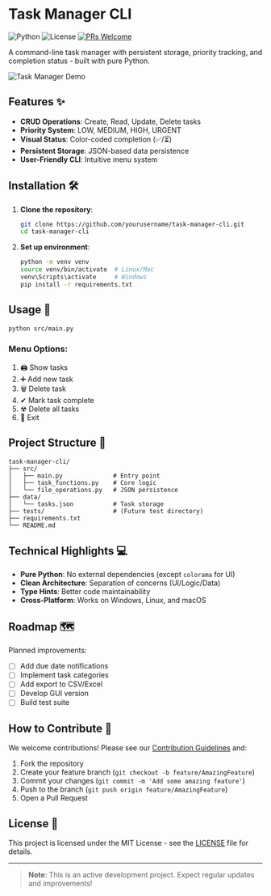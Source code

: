 # **Task Manager CLI**

![Python](https://img.shields.io/badge/Python-3.8+-blue.svg)
![License](https://img.shields.io/badge/License-MIT-green.svg)
[![PRs Welcome](https://img.shields.io/badge/PRs-welcome-brightgreen.svg)](CONTRIBUTING.md)

A command-line task manager with persistent storage, priority tracking, and completion status - built with pure Python.

![Task Manager Demo](https://github.com/user-attachments/assets/c883bad9-741c-4ada-8b7e-9367cec542b8)

## **Features** ✨

- **CRUD Operations**: Create, Read, Update, Delete tasks
- **Priority System**: LOW, MEDIUM, HIGH, URGENT
- **Visual Status**: Color-coded completion (✅/⏳)
- **Persistent Storage**: JSON-based data persistence
- **User-Friendly CLI**: Intuitive menu system

## **Installation** 🛠️

1. **Clone the repository**:
   ```bash
   git clone https://github.com/yourusername/task-manager-cli.git
   cd task-manager-cli
   ```
2. **Set up environment**:
   ```bash
   python -m venv venv
   source venv/bin/activate  # Linux/Mac
   venv\Scripts\activate     # Windows
   pip install -r requirements.txt
   ```

## **Usage** 🚀
```bash
python src/main.py
```

### **Menu Options**:
1. 🖨 Show tasks
2. ➕ Add new task
3. 🗑 Delete task
4. ✔ Mark task complete
5. ☢ Delete all tasks
6. 🚪 Exit

## **Project Structure** 📂
```text
task-manager-cli/
├── src/
│   ├── main.py              # Entry point
│   ├── task_functions.py    # Core logic
│   └── file_operations.py   # JSON persistence
├── data/
│   └── tasks.json           # Task storage
├── tests/                   # (Future test directory)
├── requirements.txt
└── README.md
```

## **Technical Highlights** 💻

- **Pure Python**: No external dependencies (except `colorama` for UI)
- **Clean Architecture**: Separation of concerns (UI/Logic/Data)
- **Type Hints**: Better code maintainability
- **Cross-Platform**: Works on Windows, Linux, and macOS

## **Roadmap** 🗺️

Planned improvements:
- [ ] Add due date notifications
- [ ] Implement task categories
- [ ] Add export to CSV/Excel
- [ ] Develop GUI version
- [ ] Build test suite

## **How to Contribute** 🤝

We welcome contributions! Please see our [Contribution Guidelines](CONTRIBUTING.md) and:
1. Fork the repository
2. Create your feature branch (`git checkout -b feature/AmazingFeature`)
3. Commit your changes (`git commit -m 'Add some amazing feature'`)
4. Push to the branch (`git push origin feature/AmazingFeature`)
5. Open a Pull Request

## **License** 📜

This project is licensed under the MIT License - see the [LICENSE](LICENSE) file for details.

---

> **Note**: This is an active development project. Expect regular updates and improvements!